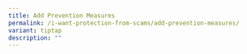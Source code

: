 ```yaml
---
title: Add Prevention Measures
permalink: /i-want-protection-from-scams/add-prevention-measures/
variant: tiptap
description: ""
---
```

